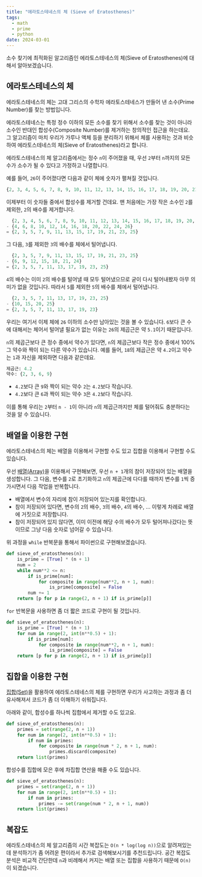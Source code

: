 ```yaml
---
title: "에라토스테네스의 체 (Sieve of Eratosthenes)"
tags:
  - math
  - prime
  - python
date: 2024-03-01
---
```


소수 찾기에 최적화된 알고리즘인 에라토스테네스의 체(Sieve of Eratosthenes)에 대해서 알아보겠습니다.

## 에라토스테네스의 체

에라토스테네스의 체는 고대 그리스의 수학자 에라토스테네스가 만들어 낸 소수(Prime Number)를 찾는 방법입니다.

에라토스테네스는 특정 정수 이하의 모든 소수를 찾기 위해서 소수를 찾는 것이 아니라 소수인 반대인 합성수(Composite Number)를 제거하는 창의적인 접근을 하는데요.
그 알고리즘이 마치 우리가 가루나 액체 등을 분리하기 위해서 체를 사용하는 것과 비슷하여 에라토스테네스의 체(Sieve of Eratosthenes)라고 합니다.

에라토스테네스의 체 알고리즘에서는 정수 `n`이 주어졌을 때, 우선 `2`부터 `n`까지의 모든 수가 소수가 될 수 있다고 가정하고 나열합니다.

예를 들어, `26`이 주어졌다면 다음과 같이 체에 숫자가 펼쳐질 것입니다.

```py
{2, 3, 4, 5, 6, 7, 8, 9, 10, 11, 12, 13, 14, 15, 16, 17, 18, 19, 20, 21, 22, 23, 24, 25, 26}
```

이제부터 이 숫자들 중에서 합성수를 제거할 건데요.
맨 처음에는 가장 작은 소수인 `2`를 제외한, `2`의 배수를 제거합니다.

```py
  {2, 3, 4, 5, 6, 7, 8, 9, 10, 11, 12, 13, 14, 15, 16, 17, 18, 19, 20, 21, 22, 23, 24, 25, 26}
- {4, 6, 8, 10, 12, 14, 16, 18, 20, 22, 24, 26}
= {2, 3, 5, 7, 9, 11, 13, 15, 17, 19, 21, 23, 25}
```

그 다음, `3`를 제외한 `3`의 배수를 체에서 털어냅니다.

```py
  {2, 3, 5, 7, 9, 11, 13, 15, 17, 19, 21, 23, 25}
- {6, 9, 12, 15, 18, 21, 24}
= {2, 3, 5, 7, 11, 13, 17, 19, 23, 25}
```

`4`의 배수는 이미 `2`의 배수를 털어낼 때 모두 털어냈으므로 굳이 다시 털어내봤자 아무 의미가 없을 것입니다.
따라서 `5`를 제외한 `5`의 배수를 체에서 털어냅니다.

```py
  {2, 3, 5, 7, 11, 13, 17, 19, 23, 25}
- {10, 15, 20, 25}
= {2, 3, 5, 7, 11, 13, 17, 19, 23}
```

우리는 여기서 이제 체에 `26` 이하의 소수만 남아있는 것을 볼 수 있습니다.
`6`보다 큰 수에 대해서는 체어서 털어낼 필요가 없는 이유는 `26`의 제곱근은 약 `5.1`이기 때문입니다.

`n`의 제곱근보다 큰 정수 중에서 약수가 있다면, `n`의 제곱근보다 작은 정수 중에서 100% 그 약수와 짝이 되는 다른 약수가 있습니다.
예를 들어, `18`의 제곱근은 약 `4.2`이고 약수는 `1`과 자신을 제외하면 다음과 같은데요.

```py
제곱근: 4.2
약수: {2, 3, 6, 9}
```

- `4.2`보다 큰 `9`와 짝이 되는 약수 `2`는 `4.2`보다 작습니다.
- `4.2`보다 큰 `6`과 짝이 되는 약수 `3`은 `4.2`보다 작습니다.

이를 통해 우리는 `2`부터 `n - 1`이 아니라 `n`의 제곱근까지만 체를 털어줘도 충분하다는 것을 알 수 있습니다.

## 배열을 이용한 구현

에라토스테네스의 체는 배열을 이용해서 구현할 수도 있고 집합을 이용해서 구현할 수도 있습니다.

우선 [배열(Array)](/data-structures/array/)을 이용해서 구현해보면, 우선 `n + 1`개의 참이 저장되어 있는 배열을 생성합니다.
그 다음, 변수를 `2`로 초기화하고 `n`의 제곱근에 다다를 때까지 변수를 `1`씩 증가시면서 다음 작업을 반복합니다.

- 배열에서 변수의 자리에 참이 저장되어 있는지를 확인합니다.
- 참이 저장되어 있다면, 변수의 `2`의 배수, `3`의 배수, `4`의 배수, ... 이렇게 차례로 배열에 거짓으로 저장합니다.
- 참이 저장되어 있지 않다면, 이미 이전에 해당 수의 배수가 모두 털어져나갔다는 뜻이므로 그냥 다음 숫자로 넘어갈 수 있습니다.

위 과정을 `while` 반복문을 통해서 파이썬으로 구현해보겠습니다.

```py
def sieve_of_eratosthenes(n):
    is_prime = [True] * (n + 1)
    num = 2
    while num**2 <= n:
        if is_prime[num]:
            for composite in range(num**2, n + 1, num):
                is_prime[composite] = False
        num += 1
    return [p for p in range(2, n + 1) if is_prime[p]]
```

`for` 반복문을 사용하면 좀 더 짧은 코드로 구현이 될 것입니다.

```py
def sieve_of_eratosthenes(n):
    is_prime = [True] * (n + 1)
    for num in range(2, int(n**0.5) + 1):
        if is_prime[num]:
            for composite in range(num**2, n + 1, num):
                is_prime[composite] = False
    return [p for p in range(2, n + 1) if is_prime[p]]
```

## 집합을 이용한 구현

[집합(Set)](/data-structures/set/)을 활용하여 에라토스테네스의 체를 구현하면 우리가 사고하는 과정과 좀 더 유사해져서 코드가 좀 더 이해하기 쉬워집니다.

아래와 같이, 합성수를 하나씩 집합에서 제거할 수도 있고요.

```py
def sieve_of_eratosthenes(n):
    primes = set(range(2, n + 1))
    for num in range(2, int(n**0.5) + 1):
        if num in primes:
            for composite in range(num * 2, n + 1, num):
                primes.discard(composite)
    return list(primes)
```

합성수를 집합에 모은 후에 차집합 연산을 해줄 수도 있습니다.

```py
def sieve_of_eratosthenes(n):
    primes = set(range(2, n + 1))
    for num in range(2, int(n**0.5) + 1):
        if num in primes:
            primes -= set(range(num * 2, n + 1, num))
    return list(primes)
```

## 복잡도

에라토스테네스의 체 알고리즘의 시간 복잡도는 `O(n * log(log n))`으로 알려져있는데 분석하기가 좀 어려운 편이라서 추가로 검색해보시기를 추천드립니다.
공간 복잡도 분석은 비교적 간단한데 `n`과 비례해서 커지는 배열 또는 집합을 사용하기 때문에 `O(n)`이 되겠습니다.
